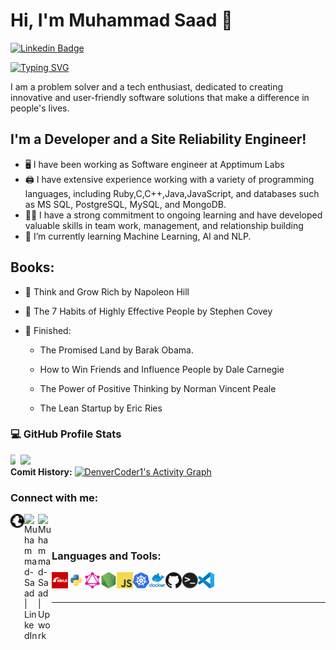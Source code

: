 # Hi, I'm  Muhammad Saad 👋

[![Linkedin Badge](https://img.shields.io/badge/-LinkedIn-0e76a8?style=flat-square&logo=Linkedin&logoColor=white)](https://www.linkedin.com/in/muhammad-saad-se)

[![Typing SVG](https://readme-typing-svg.herokuapp.com?font=Fira+Code&pause=1000&width=435&lines=Nice+to+meet+you!;I+am+a+Software+Engineer;and+Tech+Enthusiast;I+can+get+your+ideas+into+software)](https://git.io/typing-svg)

I am a problem solver and a tech enthusiast, dedicated to creating innovative and user-friendly software solutions that make a difference in people's lives.

## I'm a Developer and a Site Reliability Engineer!

- 🖥️ I have been working as Software engineer at Apptimum Labs
- 🖨️ I have extensive experience working with a variety of programming languages, including Ruby,C,C++,Java,JavaScript, and databases such as MS SQL, PostgreSQL, MySQL, and MongoDB.
- 🧑‍💻 I have a strong commitment to ongoing learning and have developed valuable skills in team work, management, and relationship building
- 🌱 I’m currently learning Machine Learning, AI and NLP.

## Books:  

- 📖 Think and Grow Rich by Napoleon Hill

- 📖 The 7 Habits of Highly Effective People by Stephen Covey

- 📕 Finished: 
     * The Promised Land by Barak Obama. 

     * How to Win Friends and Influence People by Dale Carnegie

     * The Power of Positive Thinking by Norman Vincent Peale

     * The Lean Startup by Eric Ries
     
<h3>💻 GitHub Profile Stats</h3>
<div style="display: flex;">
  <div style="padding-right: 0px;">
    <img width="50%" align="left" src="https://github-readme-stats.vercel.app/api?username=muhammad-saadi&theme=radical&count_private=true" />
  </div>
  <div style="padding-right: 0px;">
    <img width="50%" src="https://github-readme-stats.vercel.app/api/top-langs/?username=muhammad-saadi&layout=compact&theme=radical" />
  </div>
</div>
<b>Comit History:</b>
<a href="https://github.com/muhammad-saadi/github-readme-activity-graph"><img alt="DenverCoder1's Activity Graph" src="https://github-readme-activity-graph.cyclic.app/graph/?username=muhammad-saadi&bg_color=1F222E&color=F8D866&line=F85D7F&point=FFFFFF&hide_border=true" /></a>

### Connect with me:

[<img align="left" alt="Website" width="22px" src="https://raw.githubusercontent.com/iconic/open-iconic/master/svg/globe.svg" />][website]
[<img align="left" alt="Muhammad-Saad | LinkedIn" width="22px" src="https://cdn.jsdelivr.net/npm/simple-icons@v3/icons/linkedin.svg" />][linkedin]
[<img align="left" alt="Muhammad-Saad | Upwork" width="22px" src="https://cdn.jsdelivr.net/npm/simple-icons@v3/icons/upwork.svg" />][upwork]

<br />
<br />

### Languages and Tools:

[<img align="left" alt="Ruby on Rails" width="26px" src="https://raw.githubusercontent.com/github/explore/80688e429a7d4ef2fca1e82350fe8e3517d3494d/topics/rails/rails.png" />][website]
[<img align="left" alt="Python" width="26px" src="https://raw.githubusercontent.com/github/explore/80688e429a7d4ef2fca1e82350fe8e3517d3494d/topics/python/python.png" />][website]
[<img align="left" alt="GraphQL" width="26px" src="https://raw.githubusercontent.com/github/explore/80688e429a7d4ef2fca1e82350fe8e3517d3494d/topics/graphql/graphql.png" />][website]
[<img align="left" alt="Node.js" width="26px" src="https://raw.githubusercontent.com/github/explore/80688e429a7d4ef2fca1e82350fe8e3517d3494d/topics/nodejs/nodejs.png" />][website]
[<img align="left" alt="JavaScript" width="26px" src="https://raw.githubusercontent.com/github/explore/80688e429a7d4ef2fca1e82350fe8e3517d3494d/topics/javascript/javascript.png" />][website]
[<img align="left" alt="Kubernetes" width="26px" src="https://raw.githubusercontent.com/github/explore/80688e429a7d4ef2fca1e82350fe8e3517d3494d/topics/kubernetes/kubernetes.png" />][website]
[<img align="left" alt="Docker" width="26px" src="https://raw.githubusercontent.com/github/explore/80688e429a7d4ef2fca1e82350fe8e3517d3494d/topics/docker/docker.png" />][website]
[<img align="left" alt="GitHub" width="26px" src="https://raw.githubusercontent.com/github/explore/78df643247d429f6cc873026c0622819ad797942/topics/github/github.png" />][website]
[<img align="left" alt="Terminal" width="26px" src="https://raw.githubusercontent.com/github/explore/80688e429a7d4ef2fca1e82350fe8e3517d3494d/topics/terminal/terminal.png" />][website]
[<img align="left" alt="Visual Studio Code" width="26px" src="https://raw.githubusercontent.com/github/explore/80688e429a7d4ef2fca1e82350fe8e3517d3494d/topics/visual-studio-code/visual-studio-code.png" />][website]

<br />
<br />

---

[website]: https://example.com
[linkedin]: https://www.linkedin.com/in/muhammad-saad-se/
[upwork]: https://www.example.com
